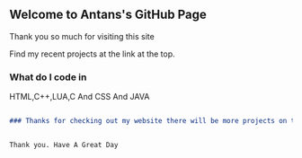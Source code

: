 ## Welcome to Antans's GitHub Page

Thank you so much for visiting this site

Find my recent projects at the link at the top.

### What do I code in

HTML,C++,LUA,C And CSS And JAVA
```markdown

### Thanks for checking out my website there will be more projects on the way 


Thank you. Have A Great Day
